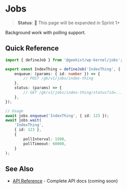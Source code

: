 # Jobs

> **Status**: 🚧 This page will be expanded in Sprint 1+

Background work with polling support.

## Quick Reference

```typescript
import { defineJob } from '@geekist/wp-kernel/jobs';

export const IndexThing = defineJob('IndexThing', {
	enqueue: (params: { id: number }) => {
		// POST /gk/v1/jobs/index-thing
	},
	status: (params) => {
		// GET /gk/v1/jobs/index-thing/status?id=...
	},
});

// Usage
await jobs.enqueue('IndexThing', { id: 123 });
await jobs.wait(
	'IndexThing',
	{ id: 123 },
	{
		pollInterval: 1500,
		pollTimeout: 60000,
	}
);
```

## See Also

- [API Reference](/api/jobs) - Complete API docs (coming soon)
